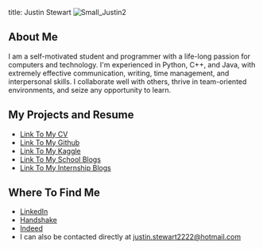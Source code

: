 title: Justin Stewart
![Small_Justin2](https://user-images.githubusercontent.com/95455528/164567947-d6f07e21-6e87-48e5-b603-80b48a924af5.JPG)

## About Me
I am a self-motivated student and programmer with a life-long passion for computers and technology. I'm experienced in Python, C++, and Java, with extremely effective communication, writing, time management, and interpersonal skills. I collaborate well with others, thrive in team-oriented environments, and seize any opportunity to learn.
## My Projects and Resume
- [Link To My CV](https://ashedu-my.sharepoint.com/:w:/g/personal/justin_stewart_student_uagc_edu/EfUPIPAZuIhDio36aZjD6N0B-GjrK95TFHAE9H33TnlgbA?e=WamYTb)
- [Link To My Github](https://github.com/NotBlasto)
- [Link To My Kaggle](https://www.kaggle.com/blastokaggle/code)
- [Link To My School Blogs](https://cpt307justinstewart.blogspot.com/)
- [Link To My Internship Blogs](https://phab.mousepawmedia.com/phame/blog/view/17/)


## Where To Find Me
- [LinkedIn](www.linkedin.com/in/justin-stewart-a0ba0b237)
- [Handshake](https://app.joinhandshake.com/stu/users/40181005)
- [Indeed](https://my.indeed.com/resume?hl=en&co=US&from=gnav-messaging--messaging-webapp)
-  I can also be contacted directly at justin.stewart2222@hotmail.com

